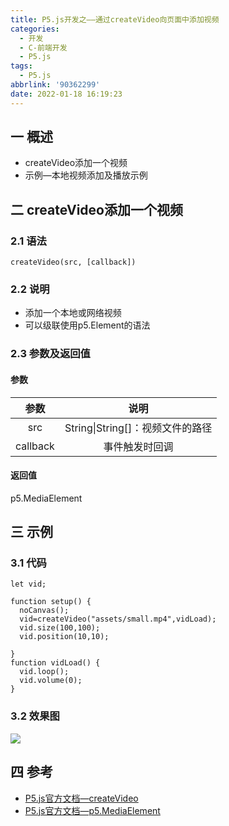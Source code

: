 ```yaml
---
title: P5.js开发之——通过createVideo向页面中添加视频
categories:
  - 开发
  - C-前端开发
  - P5.js
tags:
  - P5.js
abbrlink: '90362299'
date: 2022-01-18 16:19:23
---
```

## 一 概述

* createVideo添加一个视频
* 示例—本地视频添加及播放示例

<!--more-->

## 二 createVideo添加一个视频

### 2.1 语法

```
createVideo(src, [callback])
```

### 2.2 说明

* 添加一个本地或网络视频
* 可以级联使用p5.Element的语法

### 2.3 参数及返回值

#### 参数

|   参数   |               说明               |
| :------: | :------------------------------: |
|   src    | String\|String[]：视频文件的路径 |
| callback |          事件触发时回调          |

#### 返回值

p5.MediaElement

## 三 示例

### 3.1 代码

```
let vid;

function setup() {
  noCanvas();
  vid=createVideo("assets/small.mp4",vidLoad);
  vid.size(100,100);
  vid.position(10,10);

}
function vidLoad() {
  vid.loop();
  vid.volume(0);
}
```

### 3.2 效果图
![][1]

## 四 参考

* [P5.js官方文档—createVideo](https://p5js.org/zh-Hans/reference/#/p5/createVideo)
* [P5.js官方文档—p5.MediaElement](https://p5js.org/zh-Hans/reference/#/p5.MediaElement)



[1]:https://raw.githubusercontent.com/PGzxc/CDN/master/blog-p5js/p5js-createvideo-sample1.gif